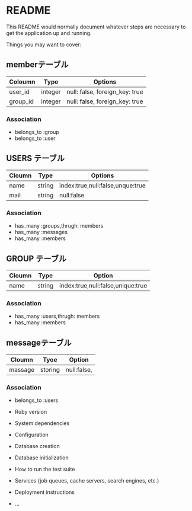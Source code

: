 # README

This README would normally document whatever steps are necessary to get the
application up and running.

Things you may want to cover:

## memberテーブル

|Coloumn|Type|Options|
|-------|----|-------|
|user_id|integer|null: false, foreign_key: true|
|group_id|integer|null: false, foreign_key: true|

### Association
- belongs_to :group
- belongs_to :user

## USERS テーブル

|Cloumn|Type|Options|
|------|----|-------|
|name|string|index:true,null:false,unque:true|
|mail|string|null:false|

### Association
- has_many :groups,thrugh: members
- has_many :messages
- has_many :members

## GROUP テーブル
|Cloumn|Type|Option|
|------|----|------|
|name|string|index:true,null:false,unique:true|

### Association
- has_many :users,thrugh: members
- has_many :members

## messageテーブル
|Cloumn|Tyoe|Option|
|------|----|------|
|massage|storing|null:false,|

### Association
- belongs_to :users




* Ruby version

* System dependencies

* Configuration

* Database creation

* Database initialization

* How to run the test suite

* Services (job queues, cache servers, search engines, etc.)

* Deployment instructions

* ...
